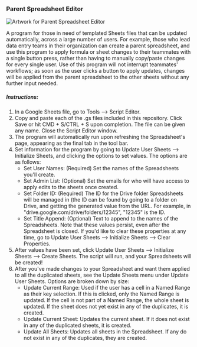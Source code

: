 ### Parent Spreadsheet Editor

![Artwork for Parent Spreadsheet Editor](https://cdnb.artstation.com/p/assets/images/images/031/301/597/4k/luis-dasilva-masterspreadsheets-01.jpg?1603216894)

 A program for those in need of templated Sheets files that can be updated automatically, across a large number of users. For example, those who lead data entry teams in their organization can create a parent spreadsheet, and use this program to apply formula or sheet changes to their teammates with a single button press, rather than having to manually copy/paste changes for every single user. Use of this program will not interrupt teammates' workflows; as soon as the user clicks a button to apply updates, changes will be applied from the parent spreadsheet to the other sheets without any further input needed.

##### Instructions:
1. In a Google Sheets file, go to Tools --> Script Editor. 
2. Copy and paste each of the .gs files included in this repository. Click Save or hit CMD + S/CTRL + S upon completion. The file can be given any name. Close the Script Editor window.
3. The program will automatically run upon refreshing the Spreadsheet's page, appearing as the final tab in the tool bar.
4. Set information for the program by going to Update User Sheets --> Initialize Sheets, and clicking the options to set values. The options are as follows:
	* Set User Names: (Required) Set the names of the Spreadsheets you'll create.
	* Set Admin List: (Optional) Set the emails for who will have access to apply edits to the sheets once created.
	* Set Folder ID: (Required) The ID for the Drive folder Spreadsheets will be managed in (the ID can be found by going to a folder on Drive, and getting the generated value from the URL. For example, in "drive.google.com/drive/folders/12345", "12345" is the ID.     
	* Set Title Append: (Optional) Text to append to the names of the Spreadsheets. 
Note that these values persist, even after the Spreadsheet is closed. If you'd like to clear these properties at any time, go to Update User Sheets --> Initialize Sheets --> Clear Properties.
5. After values have been set, click Update User Sheets --> Initialize Sheets --> Create Sheets. The script will run, and your Spreadsheets will be created!
6. After you've made changes to your Spreadsheet and want them applied to all the duplicated sheets, see the Update Sheets menu under Update User Sheets. Options are broken down by size: 	
	* Update Current Range: Used if the user has a cell in a Named Range as their key selection. If this is clicked, only the Named Range is updated. If the cell is not part of a Named Range, the whole sheet is updated. If the sheet does not yet exist in any of the duplicates, it is created.
	* Update Current Sheet: Updates the current sheet. If it does not exist in any of the duplicated sheets, it is created.
	* Update All Sheets: Updates all sheets in the Spreadsheet. If any do not exist in any of the duplicates, they are created.

